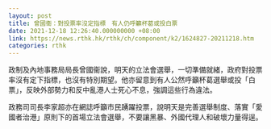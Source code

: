 ```yaml
---
layout: post
title: 曾國衞：對投票率沒定指標　有人仍呼籲杯葛或投白票
date: 2021-12-18 12:26:40.000000000 +08:00
link: https://news.rthk.hk/rthk/ch/component/k2/1624827-20211218.htm
categories: rthk
---
```


政制及內地事務局局長曾國衞說，明天的立法會選舉，一切準備就緒，政府對投票率沒有定下指標，也沒有特別期望。他亦留意到有人公然呼籲杯葛選舉或投「白票」，反映外部勢力和反中亂港人士死心不息，強調這些行為違法。

政務司司長李家超亦在網誌呼籲市民踴躍投票，說明天是完善選舉制度、落實「愛國者治港」原則下的首場立法會選舉，不要讓黑暴、外國代理人和破壞力量得逞。
